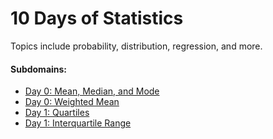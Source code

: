 # 10 Days of Statistics

Topics include probability, distribution, regression, and more.

#### Subdomains:
- [Day 0: Mean, Median, and Mode](./s10-basic-statistics)
- [Day 0: Weighted Mean](./s10-weighted-mean)
- [Day 1: Quartiles](./s10-quartiles)
- [Day 1: Interquartile Range](./s10-interquartile-range)
